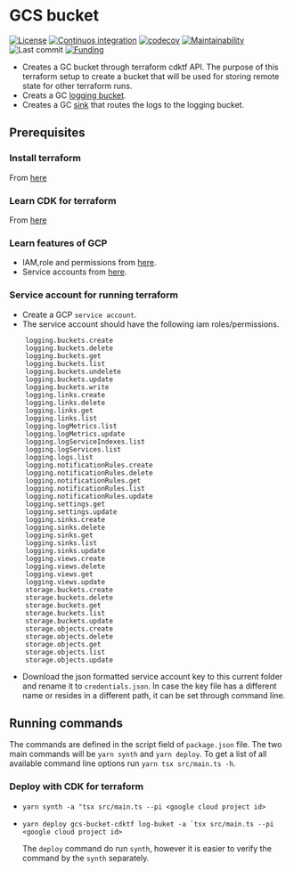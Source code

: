 # GCS bucket

[![License](https://img.shields.io/badge/License-BSD%202--Clause-blue.svg)](LICENSE)
[![Continuos integration](https://github.com/dictybase-docker/google-cloud-bucket/actions/workflows/ci-develop.yml/badge.svg?branch=develop)](https://github.com/dictybase-docker/google-cloud-bucket/actions/workflows/ci-develop.yml)
[![codecov](https://codecov.io/gh/dictybase-docker/google-cloud-bucket/branch/develop/graph/badge.svg)](https://codecov.io/gh/dictybase-docker/google-cloud-bucket)
[![Maintainability](https://api.codeclimate.com/v1/badges/9b16d0885be470635ed6/maintainability)](https://codeclimate.com/github/dictybase-docker/google-cloud-bucket/maintainability)
![Last commit](https://badgen.net/github/last-commit/dictybase-docker/google-cloud-bucket/develop)
[![Funding](https://badgen.net/badge/Funding/Rex%20L%20Chisholm,dictyBase,DCR/yellow?list=|)](https://reporter.nih.gov/project-details/10024726)

- Creates a GC bucket through terraform cdktf API. The purpose of this terraform setup to
  create a bucket that will be used for storing remote state for other terraform
  runs.
- Creats a GC [logging bucket](https://cloud.google.com/logging/docs/routing/overview#buckets).
- Creates a GC [sink](https://cloud.google.com/logging/docs/routing/overview#sinks) that routes the logs to the logging bucket.

## Prerequisites

### Install terraform

From [here](https://www.terraform.io/downloads.html)

### Learn CDK for terraform

From [here](https://developer.hashicorp.com/terraform/cdktf)

### Learn features of GCP

- IAM,role and permissions from [here](https://cloud.google.com/iam/docs/overview).
- Service accounts from [here](https://cloud.google.com/iam/docs/service-accounts).

### Service account for running terraform

- Create a GCP `service account`.
- The service account should have the following iam roles/permissions.

```
    logging.buckets.create
    logging.buckets.delete
    logging.buckets.get
    logging.buckets.list
    logging.buckets.undelete
    logging.buckets.update
    logging.buckets.write
    logging.links.create
    logging.links.delete
    logging.links.get
    logging.links.list
    logging.logMetrics.list
    logging.logMetrics.update
    logging.logServiceIndexes.list
    logging.logServices.list
    logging.logs.list
    logging.notificationRules.create
    logging.notificationRules.delete
    logging.notificationRules.get
    logging.notificationRules.list
    logging.notificationRules.update
    logging.settings.get
    logging.settings.update
    logging.sinks.create
    logging.sinks.delete
    logging.sinks.get
    logging.sinks.list
    logging.sinks.update
    logging.views.create
    logging.views.delete
    logging.views.get
    logging.views.update
    storage.buckets.create
    storage.buckets.delete
    storage.buckets.get
    storage.buckets.list
    storage.buckets.update
    storage.objects.create
    storage.objects.delete
    storage.objects.get
    storage.objects.list
    storage.objects.update
```

- Download the json formatted service account key to this current folder and
  rename it to `credentials.json`. In case the key file has a different name or
  resides in a different path, it can be set through command line.

## Running commands

The commands are defined in the script field of `package.json` file. The two
main commands will be `yarn synth` and `yarn deploy`. To get a list of all
available command line options run `yarn tsx src/main.ts -h`.

### Deploy with CDK for terraform

- `yarn synth -a "tsx src/main.ts --pi <google cloud project id>`
- `` yarn deploy gcs-bucket-cdktf log-buket -a `tsx src/main.ts --pi <google cloud
project id> ``

  The `deploy` command do run `synth`, however it is easier to verify the command
  by the `synth` separately.
